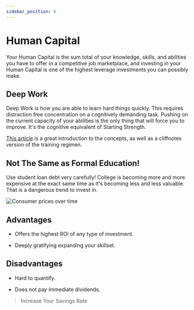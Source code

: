 ```yaml
---
sidebar_position: 6
---
```


# Human Capital

Your Human Capital is the sum total of your knowledge, skills, and abilities you have to offer in a competitive job marketplace, and investing in your Human Capital is one of the highest leverage investments you can possibly make.

## Deep Work

Deep Work is how you are able to learn hard things quickly. This requires distraction free concentration on a cognitively demanding task. Pushing on the current capacity of your abilities is the only thing that will force you to improve. It's the cognitive equivalent of Starting Strength.

[This article](https://blog.doist.com/deep-work/) is a great introduction to the concepts, as well as a cliffnotes version of the training regimen.

## Not The Same as Formal Education!

Use student loan debt very carefully! College is becoming more and more expensive at the exact same time as it's becoming less and less valuable. That is a dangerous trend to invest in.

![Consumer prices over time](/img/price-changes.jpeg)


## Advantages

- Offers the highest ROI of any type of investment.

- Deeply gratifying expanding your skillset.

## Disadvantages

- Hard to quantify.

- Does not pay immediate dividends.

>Increase Your Savings Rate